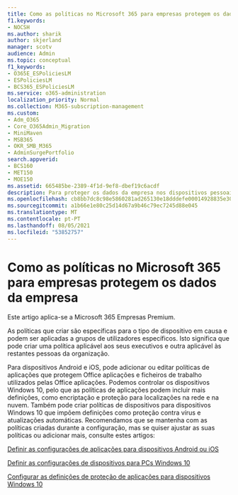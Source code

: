 ```yaml
---
title: Como as políticas no Microsoft 365 para empresas protegem os dados da empresa
f1.keywords:
- NOCSH
ms.author: sharik
author: skjerland
manager: scotv
audience: Admin
ms.topic: conceptual
f1_keywords:
- O365E_ESPoliciesLM
- ESPoliciesLM
- BCS365_ESPoliciesLM
ms.service: o365-administration
localization_priority: Normal
ms.collection: M365-subscription-management
ms.custom:
- Adm_O365
- Core_O365Admin_Migration
- MiniMaven
- MSB365
- OKR_SMB_M365
- AdminSurgePortfolio
search.appverid:
- BCS160
- MET150
- MOE150
ms.assetid: 665485be-2389-4f1d-9ef8-dbef19c6acdf
description: Para proteger os dados da empresa nos dispositivos pessoais dos utilizadores, utilize políticas que adotam dispositivos e grupos de segurança específicos.
ms.openlocfilehash: cb8bb7dc8c98e5860281ad265130e18dddefe00014928835e303ad8247b2e7ba
ms.sourcegitcommit: a1b66e1e80c25d14d67a9b46c79ec7245d88e045
ms.translationtype: MT
ms.contentlocale: pt-PT
ms.lasthandoff: 08/05/2021
ms.locfileid: "53852757"
---
```

# <a name="how-policies-in-microsoft-365-for-business-protect-company-data"></a>Como as políticas no Microsoft 365 para empresas protegem os dados da empresa

Este artigo aplica-se a Microsoft 365 Empresas Premium.

As políticas que criar são específicas para o tipo de dispositivo em causa e podem ser aplicadas a grupos de utilizadores específicos. Isto significa que pode criar uma política aplicável aos seus executivos e outra aplicável às restantes pessoas da organização.
  
Para dispositivos Android e iOS, pode adicionar ou editar políticas de aplicações que protegem Office aplicações e ficheiros de trabalho utilizados pelas Office aplicações. Podemos controlar os dispositivos Windows 10, pelo que as políticas de aplicações podem incluir mais definições, como encriptação e proteção para localizações na rede e na nuvem. Também pode criar políticas de dispositivos para dispositivos Windows 10 que impõem definições como proteção contra vírus e atualizações automáticas. Recomendamos que se mantenha com as políticas criadas durante a configuração, mas se quiser ajustar as suas políticas ou adicionar mais, consulte estes artigos:
  
[Definir as configurações de aplicações para dispositivos Android ou iOS](app-protection-settings-for-android-and-ios.md)
  
[Definir as configurações de dispositivos para PCs Windows 10](protection-settings-for-windows-10-pcs.md)
  
[Configurar as definições de proteção de aplicações para dispositivos Windows 10](protection-settings-for-windows-10-devices.md)
  

